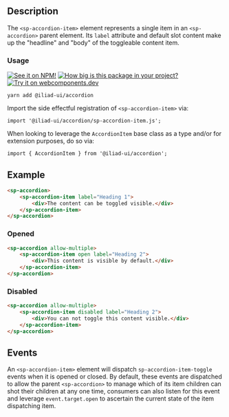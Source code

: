 ## Description

The `<sp-accordion-item>` element represents a single item in an `<sp-accordion>` parent element. Its `label` attribute and default slot content make up the "headline" and "body" of the toggleable content item.

### Usage

[![See it on NPM!](https://img.shields.io/npm/v/@iliad-ui/accordion?style=for-the-badge)](https://www.npmjs.com/package/@iliad-ui/accordion)
[![How big is this package in your project?](https://img.shields.io/bundlephobia/minzip/@iliad-ui/accordion?style=for-the-badge)](https://bundlephobia.com/result?p=@iliad-ui/accordion)
[![Try it on webcomponents.dev](https://img.shields.io/badge/Try%20it%20on-webcomponents.dev-green?style=for-the-badge)](https://webcomponents.dev/edit/collection/fO75441E1Q5ZlI0e9pgq/Muvuvbd79YCP9tcdtnsW/src/index.ts)

```
yarn add @iliad-ui/accordion
```

Import the side effectful registration of `<sp-accordion-item>` via:

```
import '@iliad-ui/accordion/sp-accordion-item.js';
```

When looking to leverage the `AccordionItem` base class as a type and/or for extension purposes, do so via:

```
import { AccordionItem } from '@iliad-ui/accordion';
```

## Example

```html
<sp-accordion>
    <sp-accordion-item label="Heading 1">
        <div>The content can be toggled visible.</div>
    </sp-accordion-item>
</sp-accordion>
```

### Opened

```html
<sp-accordion allow-multiple>
    <sp-accordion-item open label="Heading 2">
        <div>This content is visible by default.</div>
    </sp-accordion-item>
</sp-accordion>
```

### Disabled

```html
<sp-accordion allow-multiple>
    <sp-accordion-item disabled label="Heading 2">
        <div>You can not toggle this content visible.</div>
    </sp-accordion-item>
</sp-accordion>
```

## Events

An `<sp-accordion-item>` element will dispatch `sp-accordion-item-toggle` events when it is opened or closed. By default, these events are dispatched to allow the parent `<sp-accordion>` to manage which of its item children can shot their children at any one time, consumers can also listen for this event and leverage `event.target.open` to ascertain the current state of the item dispatching item.
